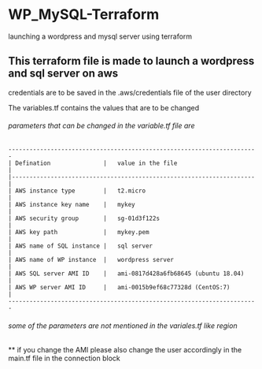 # WP_MySQL-Terraform
launching a wordpress and mysql server using terraform

## This terraform file is made to launch a wordpress and sql server on aws
credentials are to be saved in the .aws/credentials file of the user directory

The variables.tf contains the values that are to be changed 
###### parameters that can be changed in the variable.tf file are 
      
    ----------------------------------------------------------------------- 
    | Defination               |   value in the file                      |
    |---------------------------------------------------------------------|
    | AWS instance type        |   t2.micro                               |
    | AWS instance key name    |   mykey                                  |
    | AWS security group       |   sg-01d3f122s                           |
    | AWS key path             |   mykey.pem                              |
    | AWS name of SQL instance |   sql server                             |
    | AWS name of WP instance  |   wordpress server                       |
    | AWS SQL server AMI ID    |   ami-0817d428a6fb68645 (ubuntu 18.04)   |
    | AWS WP server AMI ID     |   ami-0015b9ef68c77328d (CentOS:7)       |
    -----------------------------------------------------------------------

###### some of the parameters are not mentioned in the variales.tf like region
** if you change the AMI please also change the user accordingly in the main.tf file in the connection block 
